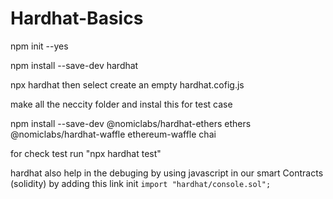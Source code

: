 # Hardhat-Basics
  npm init --yes 

  npm install --save-dev hardhat

  npx hardhat
   then select  create an empty hardhat.cofig.js

make all the neccity folder and instal this for test case

   npm install --save-dev @nomiclabs/hardhat-ethers ethers @nomiclabs/hardhat-waffle ethereum-waffle chai

   for check test run "npx hardhat test"

hardhat also help in the debuging by using javascript in our smart Contracts (solidity) by adding this link init  ``import "hardhat/console.sol";``